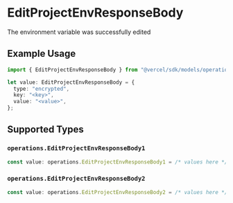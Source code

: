 # EditProjectEnvResponseBody

The environment variable was successfully edited

## Example Usage

```typescript
import { EditProjectEnvResponseBody } from "@vercel/sdk/models/operations/editprojectenv.js";

let value: EditProjectEnvResponseBody = {
  type: "encrypted",
  key: "<key>",
  value: "<value>",
};
```

## Supported Types

### `operations.EditProjectEnvResponseBody1`

```typescript
const value: operations.EditProjectEnvResponseBody1 = /* values here */
```

### `operations.EditProjectEnvResponseBody2`

```typescript
const value: operations.EditProjectEnvResponseBody2 = /* values here */
```

